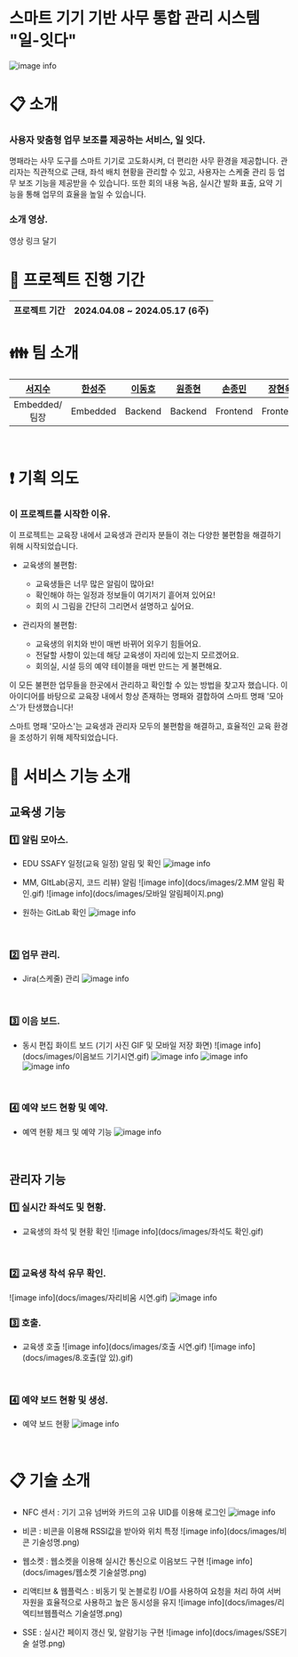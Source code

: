 # **스마트 기기 기반 사무 통합 관리 시스템** "일-잇다"

![image info](docs/images/main_image.png)

# :clipboard: 소개
### 사용자 맞춤형 업무 보조를 제공하는 서비스, 일 잇다.<br/>
명패라는 사무 도구를 스마트 기기로 고도화시켜, 더 편리한 사무 환경을 제공합니다. 관리자는 직관적으로 근태, 좌석 배치 현황을 관리할 수 있고, 사용자는 스케줄 관리 등 업무 보조 기능을 제공받을 수 있습니다. 또한 회의 내용 녹음, 실시간 발화 표출, 요약 기능을 통해 업무의 효율을 높일 수 있습니다.
<br/>

### 소개 영상.<br/>
영상 링크 달기
<br/>

# :date: 프로젝트 진행 기간
| 프로젝트 기간 | 2024.04.08 ~ 2024.05.17 (6주) |
| --- | --- |



# :family: 팀 소개

<div align="center">

|**[서지수](https://github.com/Bada35)**|**[한성주](https://github.com/RosaDamascena)**|**[이동호](https://zircon-iguana-6e3.notion.site/f5e94fbfc279454b8683b256bfc980bf?pvs=4)**|**[원종현](https://github.com/www-jong)**|**[손종민](https://tasteful-libra-0be.notion.site/SSAFY-IT-_-e85fc8f05a7f4f89bf8dd61f995d95b9)**|**[장현욱](https://github.com/JhyunW)** |
| :---------------------------------------------------------------------------------------------------------------------------: | :---------------------------------------------------------------------------------------------------------------------------: | :---------------------------------------------------------------------------------------------------------------------------: | :---------------------------------------------------------------------------------------------------------------------------: | :---------------------------------------------------------------------------------------------------------------------------: | :---------------------------------------------------------------------------------------------------------------------------: |
|Embedded/팀장|Embedded|Backend|Backend|Frontend|Frontend|

</div>

<br/>

# :exclamation: 기획 의도
### 이 프로젝트를 시작한 이유.<br/>
  이 프로젝트는 교육장 내에서 교육생과 관리자 분들이 겪는 다양한 불편함을 해결하기 위해 시작되었습니다.
  - 교육생의 불편함:
    - 교육생들은 너무 많은 알림이 많아요!
    - 확인해야 하는 일정과 정보들이 여기저기 흩어져 있어요!
    - 회의 시 그림을 간단히 그리면서 설명하고 싶어요.

  - 관리자의 불편함:
    - 교육생의 위치와 반이 매번 바뀌어 외우기 힘들어요.
    - 전달할 사항이 있는데 해당 교육생이 자리에 있는지 모르겠어요.
    - 회의실, 시설 등의 예약 테이블을 매번 만드는 게 불편해요.
  
  이 모든 불편한 업무들을 한곳에서 관리하고 확인할 수 있는 방법을 찾고자 했습니다. 이 아이디어를 바탕으로 교육장 내에서 항상 존재하는 명패와 결합하여 스마트 명패 '모아스'가 탄생했습니다!

  스마트 명패 '모아스'는 교육생과 관리자 모두의 불편함을 해결하고, 효율적인 교육 환경을 조성하기 위해 제작되었습니다.


# :speech_balloon: 서비스 기능 소개
## 교육생 기능
### 1️⃣ 알림 모아스.<br/>
  - EDU SSAFY 일정(교육 일정) 알림 및 확인
  ![image info](docs/images/3._싸피_일정_확인.gif)

  - MM, GItLab(공지, 코드 리뷰) 알림
  ![image info](docs/images/2.MM 알림 확인.gif)
  ![image info](docs/images/모바일 알림페이지.png)
  
  - 원하는 GitLab 확인
  ![image info](docs/images/모바일GitLab_확인.gif)
<br/>

### 2️⃣ 업무 관리.<br/>
  - Jira(스케줄) 관리
  ![image info](docs/images/1.지라_옮기기.gif)
<br/>

### 3️⃣ 이음 보드.<br/>
  - 동시 편집 화이트 보드
  (기기 사진 GIF 및 모바일 저장 화면)
  ![image info](docs/images/이음보드 기기시연.gif)
  ![image info](docs/images/4.이음보드_그리기.gif)
  ![image info](docs/images/5.이음보드_저장하기.gif)
  ![image info](docs/images/이음보드_삭제및다운.gif)

<br/>

### 4️⃣ 예약 보드 현황 및 예약.<br/>
  - 예역 현황 체크 및 예약 기능
  ![image info](docs/images/모바일예약_하기.gif)
<br/>

## 관리자 기능
### 1️⃣ 실시간 좌석도 및 현황.<br/>
  - 교육생의 좌석 및 현황 확인
  ![image info](docs/images/좌석도 확인.gif)
<br/>

### 2️⃣ 교육생 착석 유무 확인.<br/>
  ![image info](docs/images/자리비움 시연.gif)
  ![image info](docs/images/비착.gif)
<br/>

### 3️⃣ 호출.<br/>
  - 교육생 호출
  ![image info](docs/images/호출 시연.gif)
  ![image info](docs/images/8.호출(앞 있).gif)
<br/>

### 4️⃣ 예약 보드 현황 및 생성.<br/>
  - 예약 보드 현황
  ![image info](docs/images/예약_생성.gif)
<br/>

# :clipboard: 기술 소개
  - NFC 센서 : 기기 고유 넘버와 카드의 고유 UID를 이용해 로그인
  ![image info](docs/images/NFC기술설명.png)

  - 비콘 : 비콘을 이용해 RSSI값을 받아와 위치 특정
  ![image info](docs/images/비콘 기술성명.png)

  - 웹소켓 : 웹소켓을 이용해 실시간 통신으로 이음보드 구현
  ![image info](docs/images/웹소켓 기술설명.png)

  - 리액티브 & 웹플럭스 : 비동기 및 논블로킹 I/O를 사용하여 요청을 처리 하여 서버 자원을 효율적으로 사용하고 높은 동시성을 유지
  ![image info](docs/images/리엑티브웹플럭스 기술설명.png)

  - SSE : 실시간 페이지 갱신 및, 알람기능 구현
  ![image info](docs/images/SSE기술 설명.png)

<br/>
